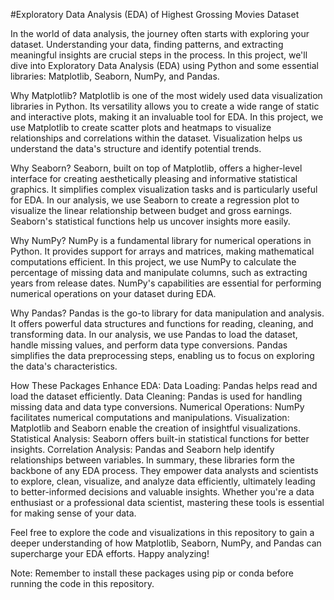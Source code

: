 #Exploratory Data Analysis (EDA) of Highest Grossing Movies Dataset

In the world of data analysis, the journey often starts with exploring your dataset. Understanding your data, finding patterns, and extracting meaningful insights are crucial steps in the process. In this project, we'll dive into Exploratory Data Analysis (EDA) using Python and some essential libraries: Matplotlib, Seaborn, NumPy, and Pandas.

Why Matplotlib?
Matplotlib is one of the most widely used data visualization libraries in Python. Its versatility allows you to create a wide range of static and interactive plots, making it an invaluable tool for EDA. In this project, we use Matplotlib to create scatter plots and heatmaps to visualize relationships and correlations within the dataset. Visualization helps us understand the data's structure and identify potential trends.

Why Seaborn?
Seaborn, built on top of Matplotlib, offers a higher-level interface for creating aesthetically pleasing and informative statistical graphics. It simplifies complex visualization tasks and is particularly useful for EDA. In our analysis, we use Seaborn to create a regression plot to visualize the linear relationship between budget and gross earnings. Seaborn's statistical functions help us uncover insights more easily.

Why NumPy?
NumPy is a fundamental library for numerical operations in Python. It provides support for arrays and matrices, making mathematical computations efficient. In this project, we use NumPy to calculate the percentage of missing data and manipulate columns, such as extracting years from release dates. NumPy's capabilities are essential for performing numerical operations on your dataset during EDA.

Why Pandas?
Pandas is the go-to library for data manipulation and analysis. It offers powerful data structures and functions for reading, cleaning, and transforming data. In our analysis, we use Pandas to load the dataset, handle missing values, and perform data type conversions. Pandas simplifies the data preprocessing steps, enabling us to focus on exploring the data's characteristics.

How These Packages Enhance EDA:
Data Loading: Pandas helps read and load the dataset efficiently.
Data Cleaning: Pandas is used for handling missing data and data type conversions.
Numerical Operations: NumPy facilitates numerical computations and manipulations.
Visualization: Matplotlib and Seaborn enable the creation of insightful visualizations.
Statistical Analysis: Seaborn offers built-in statistical functions for better insights.
Correlation Analysis: Pandas and Seaborn help identify relationships between variables.
In summary, these libraries form the backbone of any EDA process. They empower data analysts and scientists to explore, clean, visualize, and analyze data efficiently, ultimately leading to better-informed decisions and valuable insights. Whether you're a data enthusiast or a professional data scientist, mastering these tools is essential for making sense of your data.

Feel free to explore the code and visualizations in this repository to gain a deeper understanding of how Matplotlib, Seaborn, NumPy, and Pandas can supercharge your EDA efforts. Happy analyzing!

Note: Remember to install these packages using pip or conda before running the code in this repository.
